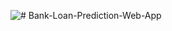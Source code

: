 ![# Bank-Loan-Prediction-Web-App](https://github.com/fedakhalil/Bank-Loan-Prediction-Web-App/blob/main/static/stylesheets/homepage_screen.png?raw=true)
